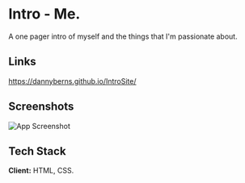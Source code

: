 
# Intro - Me.

A one pager intro of myself and the things that I'm passionate about.


## Links
https://dannyberns.github.io/IntroSite/
## Screenshots

![App Screenshot](https://i.ibb.co/X3K5HTS/mysite.png)



## Tech Stack

**Client:** HTML, CSS.

